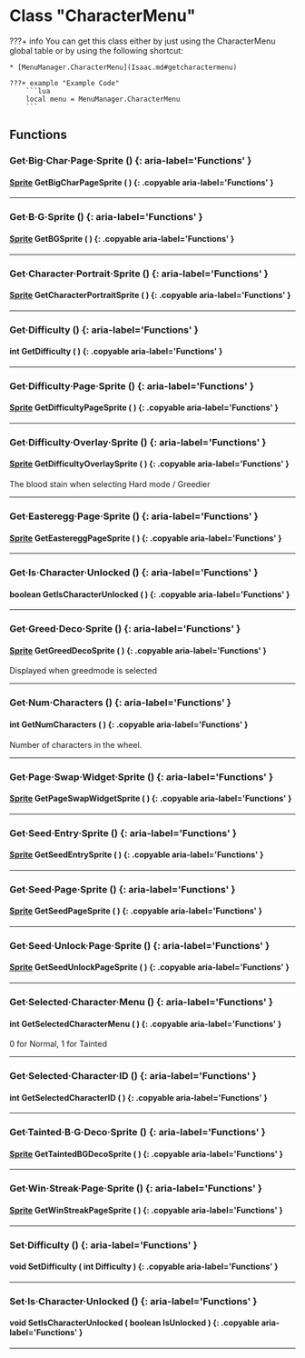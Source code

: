 # Class "CharacterMenu"

???+ info
    You can get this class either by just using the CharacterMenu global table or by using the following shortcut:

    * [MenuManager.CharacterMenu](Isaac.md#getcharactermenu)

    ???+ example "Example Code"
        ```lua
        local menu = MenuManager.CharacterMenu
        ```
        
## Functions

### Get·Big·Char·Page·Sprite () {: aria-label='Functions' }
#### [Sprite](Sprite.md) GetBigCharPageSprite ( ) {: .copyable aria-label='Functions' }

___
### Get·B·G·Sprite () {: aria-label='Functions' }
#### [Sprite](Sprite.md) GetBGSprite ( ) {: .copyable aria-label='Functions' }

___
### Get·Character·Portrait·Sprite () {: aria-label='Functions' }
#### [Sprite](Sprite.md) GetCharacterPortraitSprite ( ) {: .copyable aria-label='Functions' }

___
### Get·Difficulty () {: aria-label='Functions' }
#### int GetDifficulty ( ) {: .copyable aria-label='Functions' }

___
### Get·Difficulty·Page·Sprite () {: aria-label='Functions' }
#### [Sprite](Sprite.md) GetDifficultyPageSprite ( ) {: .copyable aria-label='Functions' }

___
### Get·Difficulty·Overlay·Sprite () {: aria-label='Functions' }
#### [Sprite](Sprite.md) GetDifficultyOverlaySprite ( ) {: .copyable aria-label='Functions' }
The blood stain when selecting Hard mode / Greedier
___
### Get·Easteregg·Page·Sprite () {: aria-label='Functions' }
#### [Sprite](Sprite.md) GetEastereggPageSprite ( ) {: .copyable aria-label='Functions' }

___
### Get·Is·Character·Unlocked () {: aria-label='Functions' }
#### boolean GetIsCharacterUnlocked ( ) {: .copyable aria-label='Functions' }

___
### Get·Greed·Deco·Sprite () {: aria-label='Functions' }
#### [Sprite](Sprite.md) GetGreedDecoSprite ( ) {: .copyable aria-label='Functions' }
Displayed when greedmode is selected
___
### Get·Num·Characters () {: aria-label='Functions' }
#### int GetNumCharacters ( ) {: .copyable aria-label='Functions' }
Number of characters in the wheel. 
___
### Get·Page·Swap·Widget·Sprite () {: aria-label='Functions' }
#### [Sprite](Sprite.md) GetPageSwapWidgetSprite ( ) {: .copyable aria-label='Functions' }

___
### Get·Seed·Entry·Sprite () {: aria-label='Functions' }
#### [Sprite](Sprite.md) GetSeedEntrySprite ( ) {: .copyable aria-label='Functions' }

___
### Get·Seed·Page·Sprite () {: aria-label='Functions' }
#### [Sprite](Sprite.md) GetSeedPageSprite ( ) {: .copyable aria-label='Functions' }

___
### Get·Seed·Unlock·Page·Sprite () {: aria-label='Functions' }
#### [Sprite](Sprite.md) GetSeedUnlockPageSprite ( ) {: .copyable aria-label='Functions' }

___
### Get·Selected·Character·Menu () {: aria-label='Functions' }
#### int GetSelectedCharacterMenu ( ) {: .copyable aria-label='Functions' }
0 for Normal, 1 for Tainted
___
### Get·Selected·Character·ID () {: aria-label='Functions' }
#### int GetSelectedCharacterID ( ) {: .copyable aria-label='Functions' }

___
### Get·Tainted·B·G·Deco·Sprite () {: aria-label='Functions' }
#### [Sprite](Sprite.md) GetTaintedBGDecoSprite ( ) {: .copyable aria-label='Functions' }

___
### Get·Win·Streak·Page·Sprite () {: aria-label='Functions' }
#### [Sprite](Sprite.md) GetWinStreakPageSprite ( ) {: .copyable aria-label='Functions' }

___
### Set·Difficulty () {: aria-label='Functions' }
#### void SetDifficulty ( int Difficulty ) {: .copyable aria-label='Functions' }

___
### Set·Is·Character·Unlocked () {: aria-label='Functions' }
#### void SetIsCharacterUnlocked ( boolean IsUnlocked ) {: .copyable aria-label='Functions' }

___
